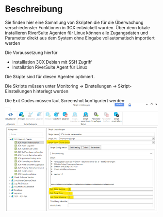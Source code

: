 # Beschreibung

Sie finden hier eine Sammlung von Skripten die für die Überwachung verschiedenster Funktionen in 3CX entwickelt wurden.
Über denn lokale installieren RiverSuite Agenten für Linux können alle Zugangsdaten und Parameter direkt aus dem System ohne Eingabe vollautomatisch importiert werden

Die Voraussetzung hierfür 
- Installlation 3CX Debian mit SSH Zugriff
- Installation RiverSuite Agent für Linux

Die Skipte sind für diesen Agenten optimiert.


Die Skripte müssen unter Monitoring -> Einstellungen -> Skript-Einstellungen hinterlegt werden

Die Exit Codes müssen laut Screenshot konfiguriert werden:
![Skript Einstellungen](./_images/image-20221128213217-14.png)
